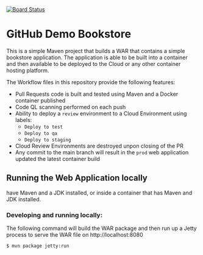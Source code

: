 [![Board Status](https://dev.azure.com/octodemo-db/681c25b0-161d-4872-ab82-942ac25c0830/70277b67-521d-4a17-af97-945c3bee64b9/_apis/work/boardbadge/1f7043d9-22d3-4255-9a45-ef0aae765d46)](https://dev.azure.com/octodemo-db/681c25b0-161d-4872-ab82-942ac25c0830/_boards/board/t/70277b67-521d-4a17-af97-945c3bee64b9/Microsoft.RequirementCategory)
# GitHub Demo Bookstore

This is a simple Maven project that builds a WAR that contains a simple bookstore application. The application is able 
to be built into a container and then available to be deployed to the Cloud or any other container hosting platform.

The Workflow files in this repository provide the following features:

* Pull Requests code is built and tested using Maven and a Docker container published
* Code QL scanning performed on each push
* Ability to deploy a `review` environment to a Cloud Environment using labels:
    - `Deploy to test`
    - `Deploy to qa`
    - `Deploy to staging`
* Cloud Review Environments are destroyed unpon closing of the PR
* Any commit to the main branch will result in the `prod` web application updated the latest container build


## Running the Web Application locally

have Maven and a JDK installed, or inside a container that has Maven and JDK installed.


### Developing and running locally:
The following command will build the WAR package and then run up a Jetty process to serve the WAR file on http://localhost:8080

```bash
$ mvn package jetty:run
```
